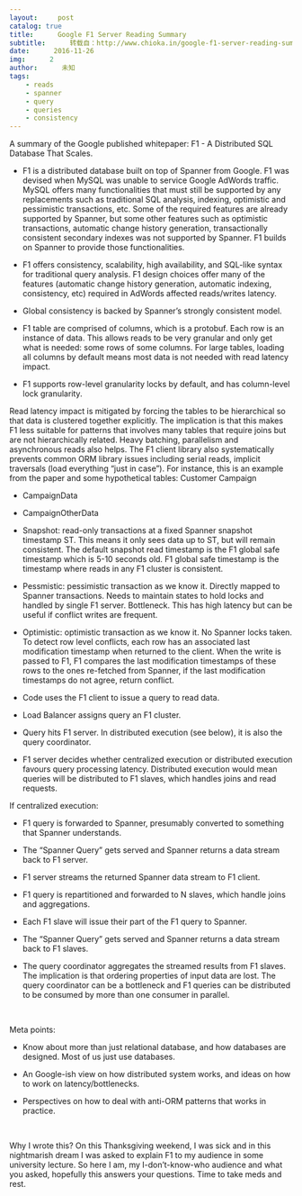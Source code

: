 ```yaml
---
layout:     post
catalog: true
title:      Google F1 Server Reading Summary
subtitle:      转载自：http://www.chioka.in/google-f1-server-reading-summary
date:      2016-11-26
img:      2
author:      未知
tags:
    - reads
    - spanner
    - query
    - queries
    - consistency
---
```


A summary of the Google published whitepaper: F1 - A Distributed SQL Database That Scales.

- F1 is a distributed database built on top of Spanner from Google. F1 was devised when MySQL was unable to service Google AdWords traffic. MySQL offers many functionalities that must still be supported by any replacements such as traditional SQL analysis, indexing, optimistic and pessimistic transactions, etc. Some of the required features are already supported by Spanner, but some other features such as optimistic transactions, automatic change history generation, transactionally consistent secondary indexes was not supported by Spanner. F1 builds on Spanner to provide those functionalities.

- F1 offers consistency, scalability, high availability, and SQL-like syntax for traditional query analysis. F1 design choices offer many of the features (automatic change history generation, automatic indexing, consistency, etc) required in AdWords affected reads/writes latency.

- Global consistency is backed by Spanner’s strongly consistent model.

- F1 table are comprised of columns, which is a protobuf. Each row is an instance of data. This allows reads to be very granular and only get what is needed: some rows of some columns. For large tables, loading all columns by default means most data is not needed with read latency impact.

- F1 supports row-level granularity locks by default, and has column-level lock granularity.

Read latency impact is mitigated by forcing the tables to be hierarchical so that data is clustered together explicitly. The implication is that this makes F1 less suitable for patterns that involves many tables that require joins but are not hierarchically related. Heavy batching, parallelism and asynchronous reads also helps. The F1 client library also systematically prevents common ORM library issues including serial reads, implicit traversals (load everything “just in case”).
For instance, this is an example from the paper and some hypothetical tables:
Customer
Campaign
 
- CampaignData

- CampaignOtherData


- Snapshot: read-only transactions at a fixed Spanner snapshot timestamp ST. This means it only sees data up to ST, but will remain consistent. The default snapshot read timestamp is the F1 global safe timestamp which is 5-10 seconds old. F1 global safe timestamp is the timestamp where reads in any F1 cluster is consistent.

- Pessmistic: pessimistic transaction as we know it. Directly mapped to Spanner transactions. Needs to maintain states to hold locks and handled by single F1 server. Bottleneck. This has high latency but can be useful if conflict writes are frequent.

- Optimistic: optimistic transaction as we know it. No Spanner locks taken. To detect row level conflicts, each row has an associated last modification timestamp when returned to the client. When the write is passed to F1, F1 compares the last modification timestamps of these rows to the ones re-fetched from Spanner, if the last modification timestamps do not agree, return conflict.


- Code uses the F1 client to issue a query to read data.

- Load Balancer assigns query an F1 cluster.

- Query hits F1 server. In distributed execution (see below), it is also the query coordinator.

- F1 server decides whether centralized execution or distributed execution favours query processing latency. Distributed execution would mean queries will be distributed to F1 slaves, which handles joins and read requests.

If centralized execution:
 
- F1 query is forwarded to Spanner, presumably converted to something that Spanner understands.

- The “Spanner Query” gets served and Spanner returns a data stream back to F1 server.

- F1 server streams the returned Spanner data stream to F1 client.


- F1 query is repartitioned and forwarded to N slaves, which handle joins and aggregations.

- Each F1 slave will issue their part of the F1 query to Spanner.

- The “Spanner Query” gets served and Spanner returns a data stream back to F1 slaves.

- The query coordinator aggregates the streamed results from F1 slaves. The implication is that ordering properties of input data are lost. The query coordinator can be a bottleneck and F1 queries can be distributed to be consumed by more than one consumer in parallel.


 

Meta points:

- Know about more than just relational database, and how databases are designed. Most of us just use databases.

- An Google-ish view on how distributed system works, and ideas on how to work on latency/bottlenecks.

- Perspectives on how to deal with anti-ORM patterns that works in practice.


 

Why I wrote this? On this Thanksgiving weekend, I was sick and in this nightmarish dream I was asked to explain F1 to my audience in some university lecture. So here I am, my I-don’t-know-who audience and what you asked, hopefully this answers your questions. Time to take meds and rest.
